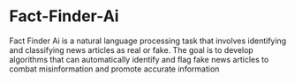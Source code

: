 # Fact-Finder-Ai
Fact Finder Ai is a natural language processing task that involves identifying and classifying news articles as real or fake. The goal is to develop algorithms that can automatically identify and flag fake news articles to combat misinformation and promote accurate information
